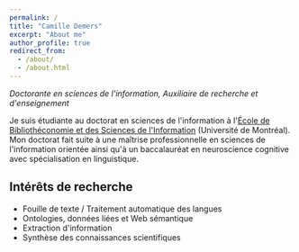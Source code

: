 ```yaml
---
permalink: /
title: "Camille Demers"
excerpt: "About me"
author_profile: true
redirect_from: 
  - /about/
  - /about.html
---
```


*Doctorante en sciences de l'information, Auxiliaire de recherche et d'enseignement* 

Je suis étudiante au doctorat en sciences de l'information à l'[École de Bibliothéconomie et des Sciences de l'Information](https://ebsi.umontreal.ca/accueil/) (Université de Montréal). Mon doctorat fait suite à une maîtrise professionnelle en sciences de l'information orientée ainsi qu'à un baccalauréat en neuroscience cognitive avec spécialisation en linguistique. 

## Intérêts de recherche
- Fouille de texte / Traitement automatique des langues
- Ontologies, données liées et Web sémantique
- Extraction d'information
- Synthèse des connaissances scientifiques

<!-- ## Projets de recherche en cours -->
<!-- https://academicpages.github.io/markdown/ -->


